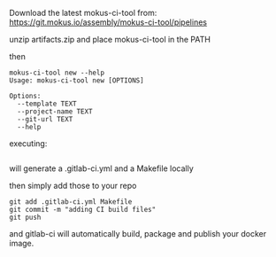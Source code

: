 Download the latest mokus-ci-tool from: https://git.mokus.io/assembly/mokus-ci-tool/pipelines

unzip artifacts.zip and place mokus-ci-tool in the PATH

then


```
mokus-ci-tool new --help
Usage: mokus-ci-tool new [OPTIONS]

Options:
  --template TEXT
  --project-name TEXT
  --git-url TEXT
  --help   

```

executing:

``` mokus-ci-tool new --template docker-app --project-name docker-myapp --git-url <gitlab url for my project>
```

will generate a .gitlab-ci.yml and a Makefile locally 

then simply add those to your repo

```
git add .gitlab-ci.yml Makefile
git commit -m "adding CI build files"
git push
```

and gitlab-ci will automatically build, package and publish your docker image.
